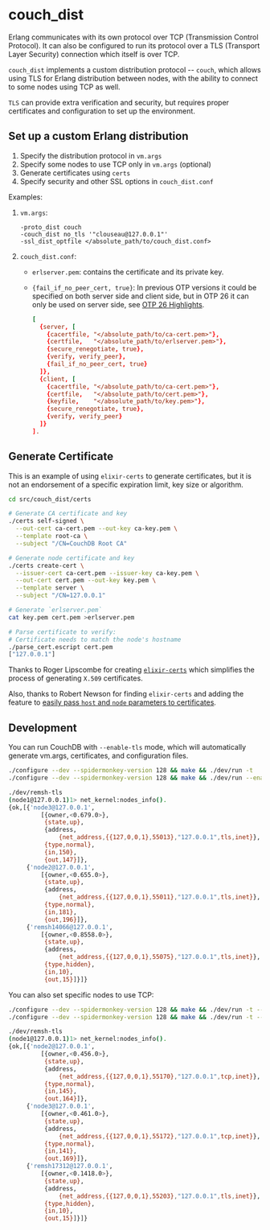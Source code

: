 # couch_dist

Erlang communicates with its own protocol over TCP (Transmission Control Protocol).
It can also be configured to run its protocol over a TLS (Transport Layer Security)
connection which itself is over TCP.

`couch_dist` implements a custom distribution protocol -- `couch`, which allows
using TLS for Erlang distribution between nodes, with the ability to connect to
some nodes using TCP as well.

`TLS` can provide extra verification and security, but requires proper
certificates and configuration to set up the environment.

## Set up a custom Erlang distribution

1. Specify the distribution protocol in `vm.args`
2. Specify some nodes to use TCP only in `vm.args` (optional)
3. Generate certificates using `certs`
4. Specify security and other SSL options in `couch_dist.conf`

Examples:

1. `vm.args`:

      ```vm.args
      -proto_dist couch
      -couch_dist no_tls '"clouseau@127.0.0.1"'
      -ssl_dist_optfile </absolute_path/to/couch_dist.conf>
      ```

2. `couch_dist.conf`:

    - `erlserver.pem`: contains the certificate and its private key.
    - `{fail_if_no_peer_cert, true}`: In previous OTP versions it could be specified on both server side and client
      side, but in OTP 26 it can only be used on server side,
      see [OTP 26 Highlights](https://www.erlang.org/blog/otp-26-highlights/#ssl-improved-checking-of-options).

       ```couch_dist.conf
       [
         {server, [
           {cacertfile, "</absolute_path/to/ca-cert.pem>"},
           {certfile,   "</absolute_path/to/erlserver.pem>"},
           {secure_renegotiate, true},
           {verify, verify_peer},
           {fail_if_no_peer_cert, true}
         ]},
         {client, [
           {cacertfile, "</absolute_path/to/ca-cert.pem>"},
           {certfile,   "</absolute_path/to/cert.pem>"},
           {keyfile,    "</absolute_path/to/key.pem>"},
           {secure_renegotiate, true},
           {verify, verify_peer}
         ]}
       ].
       ```

## Generate Certificate

This is an example of using `elixir-certs` to generate certificates, but it is
not an endorsement of a specific expiration limit, key size or algorithm.

```bash
cd src/couch_dist/certs

# Generate CA certificate and key
./certs self-signed \
  --out-cert ca-cert.pem --out-key ca-key.pem \
  --template root-ca \
  --subject "/CN=CouchDB Root CA"

# Generate node certificate and key
./certs create-cert \
  --issuer-cert ca-cert.pem --issuer-key ca-key.pem \
  --out-cert cert.pem --out-key key.pem \
  --template server \
  --subject "/CN=127.0.0.1"

# Generate `erlserver.pem`
cat key.pem cert.pem >erlserver.pem

# Parse certificate to verify:
# Certificate needs to match the node's hostname
./parse_cert.escript cert.pem
["127.0.0.1"]
```

Thanks to Roger Lipscombe for creating [`elixir-certs`](https://github.com/rlipscombe/elixir-certs)
which simplifies the process of generating `X.509` certificates.

Also, thanks to Robert Newson for finding `elixir-certs` and adding the feature
to [easily pass `host` and `node` parameters to certificates](https://github.com/rnewson/elixir-certs/).

## Development

You can run CouchDB with `--enable-tls` mode, which will automatically generate
vm.args, certificates, and configuration files.

```bash
./configure --dev --spidermonkey-version 128 && make && ./dev/run -t
./configure --dev --spidermonkey-version 128 && make && ./dev/run --enable-tls

./dev/remsh-tls
(node1@127.0.0.1)1> net_kernel:nodes_info().
{ok,[{'node3@127.0.0.1',
         [{owner,<0.679.0>},
          {state,up},
          {address,
              {net_address,{{127,0,0,1},55013},"127.0.0.1",tls,inet}},
          {type,normal},
          {in,150},
          {out,147}]},
     {'node2@127.0.0.1',
         [{owner,<0.655.0>},
          {state,up},
          {address,
              {net_address,{{127,0,0,1},55011},"127.0.0.1",tls,inet}},
          {type,normal},
          {in,181},
          {out,196}]},
     {'remsh14066@127.0.0.1',
         [{owner,<0.8558.0>},
          {state,up},
          {address,
              {net_address,{{127,0,0,1},55075},"127.0.0.1",tls,inet}},
          {type,hidden},
          {in,10},
          {out,15}]}]}
```

You can also set specific nodes to use TCP:

```bash
./configure --dev --spidermonkey-version 128 && make && ./dev/run -t --no-tls node2@127.0.0.1
./configure --dev --spidermonkey-version 128 && make && ./dev/run -t --no-tls node2,node3

./dev/remsh-tls
(node1@127.0.0.1)1> net_kernel:nodes_info().
{ok,[{'node2@127.0.0.1',
         [{owner,<0.456.0>},
          {state,up},
          {address,
              {net_address,{{127,0,0,1},55170},"127.0.0.1",tcp,inet}},
          {type,normal},
          {in,145},
          {out,164}]},
     {'node3@127.0.0.1',
         [{owner,<0.461.0>},
          {state,up},
          {address,
              {net_address,{{127,0,0,1},55172},"127.0.0.1",tcp,inet}},
          {type,normal},
          {in,141},
          {out,169}]},
     {'remsh17312@127.0.0.1',
         [{owner,<0.1418.0>},
          {state,up},
          {address,
              {net_address,{{127,0,0,1},55203},"127.0.0.1",tls,inet}},
          {type,hidden},
          {in,10},
          {out,15}]}]}
```
